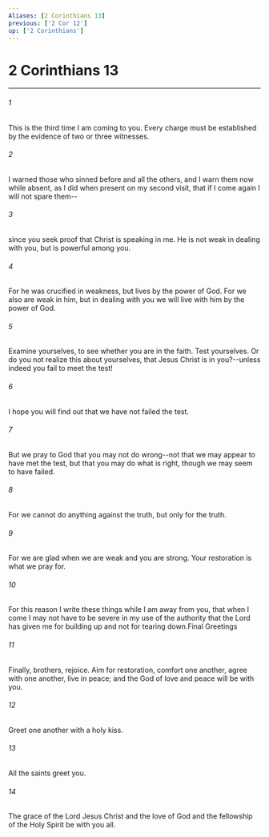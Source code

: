 ```yaml
---
Aliases: [2 Corinthians 13]
previous: ['2 Cor 12']
up: ['2 Corinthians']
---
```

# 2 Corinthians 13
***



###### 1 
This is the third time I am coming to you. Every charge must be established by the evidence of two or three witnesses. 

###### 2 
I warned those who sinned before and all the others, and I warn them now while absent, as I did when present on my second visit, that if I come again I will not spare them-- 

###### 3 
since you seek proof that Christ is speaking in me. He is not weak in dealing with you, but is powerful among you. 

###### 4 
For he was crucified in weakness, but lives by the power of God. For we also are weak in him, but in dealing with you we will live with him by the power of God. 

###### 5 
Examine yourselves, to see whether you are in the faith. Test yourselves. Or do you not realize this about yourselves, that Jesus Christ is in you?--unless indeed you fail to meet the test! 

###### 6 
I hope you will find out that we have not failed the test. 

###### 7 
But we pray to God that you may not do wrong--not that we may appear to have met the test, but that you may do what is right, though we may seem to have failed. 

###### 8 
For we cannot do anything against the truth, but only for the truth. 

###### 9 
For we are glad when we are weak and you are strong. Your restoration is what we pray for. 

###### 10 
For this reason I write these things while I am away from you, that when I come I may not have to be severe in my use of the authority that the Lord has given me for building up and not for tearing down.Final Greetings 

###### 11 
Finally, brothers, rejoice. Aim for restoration, comfort one another, agree with one another, live in peace; and the God of love and peace will be with you. 

###### 12 
Greet one another with a holy kiss. 

###### 13 
All the saints greet you. 

###### 14 
The grace of the Lord Jesus Christ and the love of God and the fellowship of the Holy Spirit be with you all.
